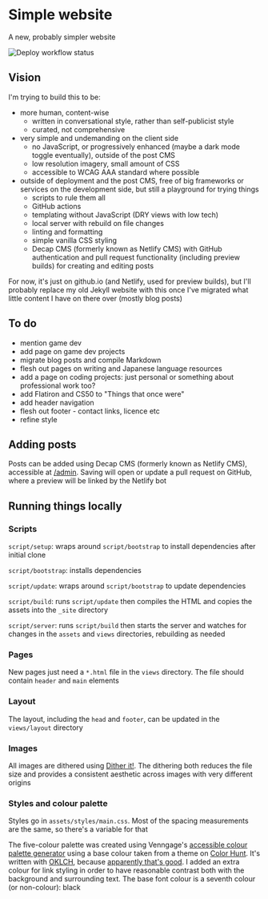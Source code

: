 # Simple website

A new, probably simpler website

![Deploy workflow status][1]

## Vision

I'm trying to build this to be:

- more human, content-wise
  - written in conversational style, rather than self-publicist style
  - curated, not comprehensive
- very simple and undemanding on the client side
  - no JavaScript, or progressively enhanced (maybe a dark mode toggle
    eventually), outside of the post CMS
  - low resolution imagery, small amount of CSS
  - accessible to WCAG AAA standard where possible
- outside of deployment and the post CMS, free of big frameworks or services on
  the development side, but still a playground for trying things
  - scripts to rule them all
  - GitHub actions
  - templating without JavaScript (DRY views with low tech)
  - local server with rebuild on file changes
  - linting and formatting
  - simple vanilla CSS styling
  - Decap CMS (formerly known as Netlify CMS) with GitHub authentication and
    pull request functionality (including preview builds) for creating and
    editing posts

For now, it's just on github.io (and Netlify, used for preview builds), but I'll
probably replace my old Jekyll website with this once I've migrated what little
content I have on there over (mostly blog posts)

## To do

- mention game dev
- add page on game dev projects
- migrate blog posts and compile Markdown
- flesh out pages on writing and Japanese language resources
- add a page on coding projects: just personal or something about professional work too?
- add Flatiron and CS50 to "Things that once were"
- add header navigation
- flesh out footer - contact links, licence etc
- refine style

## Adding posts

Posts can be added using Decap CMS (formerly known as Netlify CMS), accessible
at [/admin][2]. Saving will open or update a pull request on GitHub, where a
preview will be linked by the Netlify bot

## Running things locally

### Scripts

`script/setup`: wraps around `script/bootstrap` to install dependencies after
initial clone

`script/bootstrap`: installs dependencies

`script/update`: wraps around `script/bootstrap` to update dependencies

`script/build`: runs `script/update` then compiles the HTML and copies the
assets into the `_site` directory

`script/server`: runs `script/build` then starts the server and watches for
changes in the `assets` and `views` directories, rebuilding as needed

### Pages

New pages just need a `*.html` file in the `views` directory. The file should
contain `header` and `main` elements

### Layout

The layout, including the `head` and `footer`, can be updated in the
`views/layout` directory

### Images

All images are dithered using [Dither it!][3]. The dithering both reduces the file
size and provides a consistent aesthetic across images with very different origins

### Styles and colour palette

Styles go in `assets/styles/main.css`. Most of the spacing measurements are the
same, so there's a variable for that

The five-colour palette was created using Venngage's [accessible colour palette
generator][4] using a base colour taken from a theme on [Color Hunt][5]. It's
written with [OKLCH][6], because [apparently that's good][7]. I added an extra
colour for link styling in order to have reasonable contrast both with the
background and surrounding text. The base font colour is a seventh colour (or
non-colour): black

<!-- prettier-ignore-start -->
[1]: https://github.com/yndajas/simple-website/actions/workflows/deploy.yml/badge.svg
[2]: https://yndajas.github.io/admin
[3]: https://ditherit.com
[4]: https://venngage.com/tools/accessible-color-palette-generator#colorGenerator
[5]: https://colorhunt.co/palettes/pastel
[6]: https://oklch.com
[7]: https://evilmartians.com/chronicles/oklch-in-css-why-quit-rgb-hsl
<!-- prettier-ignore-end -->
